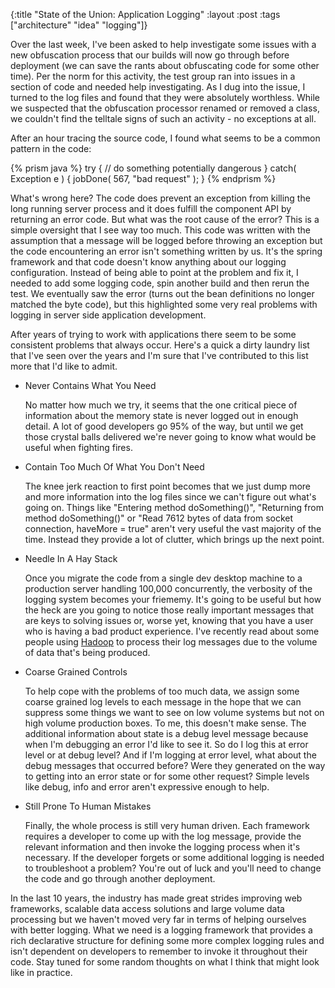 {:title "State of the Union: Application Logging"
 :layout :post
 :tags ["architecture" "idea" "logging"]}

Over the last week, I've been asked to help investigate some issues with a new
obfuscation process that our builds will now go through before deployment (we
can save the rants about obfuscating code for some other time). Per the norm
for this activity, the test group ran into issues in a section of code and needed
help investigating. As I dug into the issue, I turned to the log files and found
that they were absolutely worthless. While we suspected that the obfuscation
processor renamed or removed a class, we couldn\'t find the telltale signs of
such an activity - no exceptions at all.

After an hour tracing the source code, I found what seems to be a common pattern
in the code:

{% prism java %}
try
{
    // do something potentially dangerous
}
catch( Exception e )
{
    jobDone( 567, "bad request" );
}
{% endprism %}

What's wrong here? The code does prevent an exception from killing the long
running server process and it does fulfill the component API by returning an
error code. But what was the root cause of the error? This is a simple oversight
that I see way too much. This code was written with the assumption that a message
will be logged before throwing an exception but the code encountering an error
isn't something written by us. It's the spring framework and that code doesn't
know anything about our logging configuration. Instead of being able to point at
the problem and fix it, I needed to add some logging code, spin another build
and then rerun the test. We eventually saw the error (turns out the bean definitions
no longer matched the byte code), but this highlighted some very real problems
with logging in server side application development.

After years of trying to work with applications there seem to be some consistent
problems that always occur. Here's a quick a dirty laundry list that I've seen
over the years and I'm sure that I've contributed to this list more that I'd like
to admit.

* Never Contains What You Need

	No matter how much we try, it seems that the one critical piece of information
	about the memory state is never logged out in enough detail. A lot of good
	developers go 95% of the way, but until we get those crystal balls delivered
	we're never going to know what would be useful when fighting fires.

* Contain Too Much Of What You Don't Need

	The knee jerk reaction to first point becomes that we just dump more and more
	information into the log files since we can't figure out what's going on. Things
	like "Entering method doSomething()", "Returning from method doSomething()" or
	"Read 7612 bytes of data from socket connection, haveMore = true" aren't very
	useful the vast majority of the time. Instead they provide a lot of clutter,
	which brings up the next point.

* Needle In A Hay Stack

	Once you migrate the code from a single dev desktop machine to a production
	server handling 100,000 concurrently, the verbosity of the logging system becomes
	your friememy. It's going to be useful but how the heck are you going to notice
	those really important messages that are keys to solving issues or, worse yet,
	knowing that you have a user who is having a bad product experience. I've recently
	read about some people using [Hadoop][hadoop] to process their log messages due to
	the volume of data that's being produced.

* Coarse Grained Controls

	To help cope with the problems of too much data, we assign some coarse grained log
	levels to each message in the hope that we can suppress some things we want to see
	on low volume systems but not on high volume production boxes. To me, this doesn't
	make sense. The additional information about state is a debug level message because
	when I'm debugging an error I'd like to see it. So do I log this at error level or
	at debug level? And if I'm logging at error level, what about the debug messages
	that occurred before? Were they generated on the way to getting into an error state
	or for some other request? Simple levels like debug, info and error aren't expressive
	enough to help.

* Still Prone To Human Mistakes

	Finally, the whole process is still very human driven. Each framework requires a
	developer to come up with the log message, provide the relevant information and
	then invoke the logging process when it's necessary. If the developer forgets or
	some additional logging is needed to troubleshoot a problem? You're out of luck
	and you'll need to change the code and go through another deployment.

In the last 10 years, the industry has made great strides improving web frameworks, scalable
data access solutions and large volume data processing but we haven't moved very far in terms
of helping ourselves with better logging. What we need is a logging framework that provides
a rich declarative structure for defining some more complex logging rules and isn't dependent
on developers to remember to invoke it throughout their code. Stay tuned for some random
thoughts on what I think that might look like in practice.

[hadoop]: http://hadoop.apache.org/

